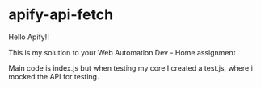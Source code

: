# apify-api-fetch


Hello Apify!!

This is my solution to your Web Automation Dev - Home assignment

Main code is index.js but when testing my core I created a test.js, where i mocked the API for testing.
